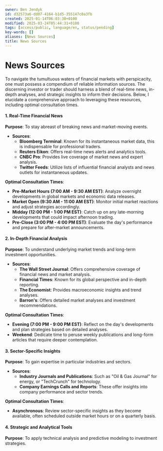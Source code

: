 ```yaml
---
owner: Ben Jendyk
id: d32573a6-dd07-4164-b1d5-355147c0a3fb
created: 2025-01-14T06:03:30+0100
modified: 2025-03-24T05:44:31+0100
tags: [access/public, language/en, status/pending]
key-words: []
aliases: [News Sources]
title: News Sources
---
```


# News Sources

To navigate the tumultuous waters of financial markets with perspicacity, one must possess a compendium of reliable information sources. The discerning investor or trader should harness a blend of real-time news, in-depth analyses, and strategic insights to inform their decisions. Below, I elucidate a comprehensive approach to leveraging these resources, including optimal consultation times.

#### **1. Real-Time Financial News**

**Purpose**: To stay abreast of breaking news and market-moving events.

- **Sources**:
  - **Bloomberg Terminal**: Known for its instantaneous market data, this is indispensable for professional traders.
  - **Reuters Eikon**: Offers real-time news alerts and analytics tools.
  - **CNBC Pro**: Provides live coverage of market news and expert analysis.
  - **Twitter Feeds**: Utilize lists of influential financial analysts and news outlets for instantaneous updates.

**Optimal Consultation Times**:
- **Pre-Market Hours (7:00 AM - 9:30 AM EST)**: Analyze overnight developments in global markets and economic data releases.
- **Market Open (9:30 AM - 11:00 AM EST)**: Monitor initial market reactions and adjust strategies accordingly.
- **Midday (12:00 PM - 1:00 PM EST)**: Catch up on any late-morning developments that could impact afternoon trading.
- **Pre-Close (3:00 PM - 4:00 PM EST)**: Evaluate the day's performance and prepare for after-market announcements.

#### **2. In-Depth Financial Analysis**

**Purpose**: To understand underlying market trends and long-term investment opportunities.

- **Sources**:
  - **The Wall Street Journal**: Offers comprehensive coverage of financial news and market analysis.
  - **Financial Times**: Known for its global perspective and in-depth reporting.
  - **The Economist**: Provides macroeconomic insights and trend analyses.
  - **Barron's**: Offers detailed market analyses and investment recommendations.

**Optimal Consultation Times**:
- **Evening (7:00 PM - 9:00 PM EST)**: Reflect on the day's developments and plan strategies based on detailed analyses.
- **Weekend**: Dedicate time to peruse weekly publications and long-form articles that require deeper contemplation.

#### **3. Sector-Specific Insights**

**Purpose**: To gain expertise in particular industries and sectors.

- **Sources**:
  - **Industry Journals and Publications**: Such as "Oil & Gas Journal" for energy, or "TechCrunch" for technology.
  - **Company Earnings Calls and Reports**: These offer insights into company performance and sector trends.

**Optimal Consultation Times**:
- **Asynchronous**: Review sector-specific insights as they become available, often scheduled outside market hours or on a quarterly basis.

#### **4. Strategic and Analytical Tools**

**Purpose**: To apply technical analysis and predictive modeling to investment strategies.

